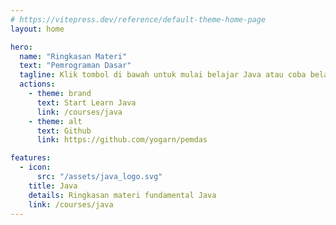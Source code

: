 ```yaml
---
# https://vitepress.dev/reference/default-theme-home-page
layout: home

hero:
  name: "Ringkasan Materi"
  text: "Pemrograman Dasar"
  tagline: Klik tombol di bawah untuk mulai belajar Java atau coba belajar bahasa lain melalui card di bawah.
  actions:
    - theme: brand
      text: Start Learn Java
      link: /courses/java
    - theme: alt
      text: Github
      link: https://github.com/yogarn/pemdas

features:
  - icon:
      src: "/assets/java_logo.svg"
    title: Java
    details: Ringkasan materi fundamental Java
    link: /courses/java
---
```

